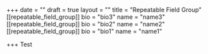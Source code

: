 +++
date = ""
draft = true
layout = ""
title = "Repeatable Field Group"
[[repeatable_field_group]]
bio = "bio3"
name = "name3"
[[repeatable_field_group]]
bio = "bio2"
name = "name2"
[[repeatable_field_group]]
bio = "bio1"
name = "name1"

+++
Test